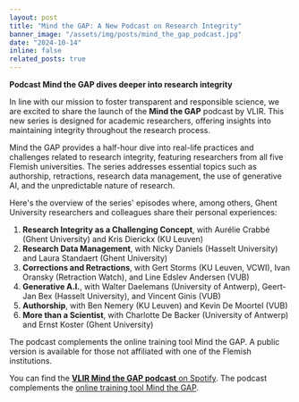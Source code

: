 ```yaml
---
layout: post
title: "Mind the GAP: A New Podcast on Research Integrity"
banner_image: "/assets/img/posts/mind_the_gap_podcast.jpg"
date: "2024-10-14"
inline: false
related_posts: true
---
```


**Podcast Mind the GAP dives deeper into research integrity**

In line with our mission to foster transparent and responsible science, we are excited to share the launch of the **Mind the GAP** podcast by VLIR. This new series is designed for academic researchers, offering insights into maintaining integrity throughout the research process.

Mind the GAP provides a half-hour dive into real-life practices and challenges related to research integrity, featuring researchers from all five Flemish universities. The series addresses essential topics such as authorship, retractions, research data management, the use of generative AI, and the unpredictable nature of research.

Here's the overview of the series' episodes where, among others, Ghent University researchers and colleagues share their personal experiences:

1. **Research Integrity as a Challenging Concept**, with Aurélie Crabbé (Ghent University) and Kris Dierickx (KU Leuven)
2. **Research Data Management**, with Nicky Daniels (Hasselt University) and Laura Standaert (Ghent University)
3. **Corrections and Retractions**, with Gert Storms (KU Leuven, VCWI), Ivan Oransky (Retraction Watch), and Line Edslev Andersen (VUB)
4. **Generative A.I.**, with Walter Daelemans (University of Antwerp), Geert-Jan Bex (Hasselt University), and Vincent Ginis (VUB)
5. **Authorship**, with Ben Nemery (KU Leuven) and Kevin De Moortel (VUB)
6. **More than a Scientist**, with Charlotte De Backer (University of Antwerp) and Ernst Koster (Ghent University)

The podcast complements the online training tool Mind the GAP. A public version is available for those not affiliated with one of the Flemish institutions.

You can find the [**VLIR Mind the GAP podcast** on Spotify](https://open.spotify.com/show/7fv32Wfg92fbDAlAFsazj8?si=fa256c30104a4888).
The podcast complements the [online training tool Mind the GAP](https://onderzoektips.ugent.be/en/tips/00002012/).


